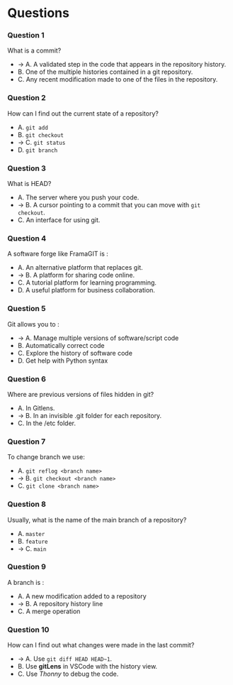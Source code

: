 # Questions

### Question 1

What is a commit?

- -> A. A validated step in the code that appears in the repository history.
- B. One of the multiple histories contained in a git repository.
- C. Any recent modification made to one of the files in the repository.

### Question 2

How can I find out the current state of a repository?

- A. `git add`
- B. `git checkout`
- -> C. `git status`
- D. `git branch`

### Question 3

What is HEAD?

- A. The server where you push your code.
- -> B. A cursor pointing to a commit that you can move with `git checkout`.
- C. An interface for using git.

### Question 4

A software forge like FramaGIT is :

- A. An alternative platform that replaces git.
- -> B. A platform for sharing code online.
- C. A tutorial platform for learning programming.
- D. A useful platform for business collaboration.

### Question 5

Git allows you to :

- -> A. Manage multiple versions of software/script code
- B. Automatically correct code
- C. Explore the history of software code
- D. Get help with Python syntax

### Question 6

Where are previous versions of files hidden in git?

- A. In Gitlens.
- -> B. In an invisible .git folder for each repository.
- C. In the /etc folder.

### Question 7

To change branch we use:

- A. `git reflog <branch name>`
- -> B. `git checkout <branch name>`
- C. `git clone <branch name>`

### Question 8

Usually, what is the name of the main branch of a repository?

- A. `master`
- B. `feature`
- -> C. `main`

### Question 9

A branch is :

- A. A new modification added to a repository
- -> B. A repository history line
- C. A merge operation

### Question 10

How can I find out what changes were made in the last commit?

- -> A. Use `git diff HEAD HEAD~1`.
- B. Use **gitLens** in VSCode with the history view.
- C. Use _Thonny_ to debug the code.